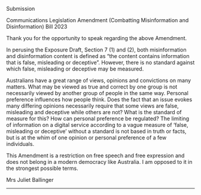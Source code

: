Submission

Communications Legislation Amendment (Combatting Misinformation and
Disinformation) Bill 2023

Thank you for the opportunity to speak regarding the above Amendment.

In perusing the Exposure Draft, Section 7 (1) and (2), both misinformation and
disinformation content is defined as “the content contains information that is false,
misleading or deceptive”. However, there is no standard against which false,
misleading or deceptive may be measured.

Australians have a great range of views, opinions and convictions on many matters.
What may be viewed as true and correct by one group is not necessarily viewed by
another group of people in the same way. Personal preference influences how people
think. Does the fact that an issue evokes many differing opinions necessarily require
that some views are false, misleading and deceptive while others are not? What is the
standard of measure for this? How can personal preference be regulated? The limiting
of information on a digital service according to a vague measure of ‘false, misleading
or deceptive’ without a standard is not based in truth or facts, but is at the whim of one
opinion or personal preference of a few individuals.

This Amendment is a restriction on free speech and free expression and does not
belong in a modern democracy like Australia. I am opposed to it in the strongest
possible terms.

Mrs Juliet Ballinger


-----

